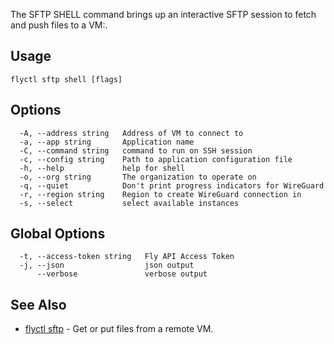The SFTP SHELL command brings up an interactive SFTP session to fetch and push files to a VM:.

## Usage
~~~
flyctl sftp shell [flags]
~~~

## Options

~~~
  -A, --address string   Address of VM to connect to
  -a, --app string       Application name
  -C, --command string   command to run on SSH session
  -c, --config string    Path to application configuration file
  -h, --help             help for shell
  -o, --org string       The organization to operate on
  -q, --quiet            Don't print progress indicators for WireGuard
  -r, --region string    Region to create WireGuard connection in
  -s, --select           select available instances
~~~

## Global Options

~~~
  -t, --access-token string   Fly API Access Token
  -j, --json                  json output
      --verbose               verbose output
~~~

## See Also

* [flyctl sftp](/docs/flyctl/sftp/)	 - Get or put files from a remote VM.

